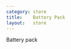 ```yaml
---
category: store
title:    Battery Pack
layout:   store
---
```


<!--
TODO:
  Fill out this writeup
-->

Battery pack
